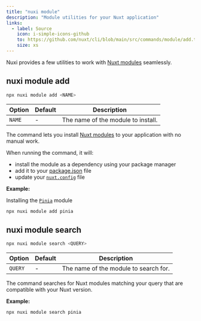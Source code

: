 ```yaml
---
title: "nuxi module"
description: "Module utilities for your Nuxt application"
links:
  - label: Source
    icon: i-simple-icons-github
    to: https://github.com/nuxt/cli/blob/main/src/commands/module/add.ts
    size: xs
---
```


Nuxi provides a few utilities to work with [Nuxt modules](/modules) seamlessly.

## nuxi module add

```bash [Terminal]
npx nuxi module add <NAME>
```

Option        | Default          | Description
-------------------------|-----------------|------------------
`NAME` | - | The name of the module to install.

The command lets you install [Nuxt modules](/modules) to your application with no manual work.

When running the command, it will:
- install the module as a dependency using your package manager
- add it to your [package.json](/docs/guide/directory-structure/package) file
- update your [`nuxt.config`](/docs/guide/directory-structure/nuxt-config) file

**Example:**

Installing the [`Pinia`](/modules/pinia) module
```bash [Terminal]
npx nuxi module add pinia 
```

## nuxi module search

```bash [Terminal]
npx nuxi module search <QUERY>
```

Option        | Default          | Description
-------------------------|-----------------|------------------
`QUERY` | - | The name of the module to search for.

The command searches for Nuxt modules matching your query that are compatible with your Nuxt version.

**Example:**

```base [Terminal]
npx nuxi module search pinia
```
